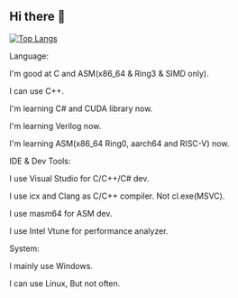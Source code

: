 ## Hi there 👋

[![Top Langs](https://github-readme-stats.vercel.app/api/top-langs/?username=copper187&layout=compact)](https://github.com/anuraghazra/github-readme-stats)

Language:

I'm good at C and ASM(x86_64 & Ring3 & SIMD only). 

I can use C++.

I'm learning C# and CUDA library now.

I'm learning Verilog now.

I'm learning ASM(x86_64 Ring0, aarch64 and RISC-V) now.

IDE & Dev Tools:

I use Visual Studio for C/C++/C# dev.

I use icx and Clang as C/C++ compiler. Not cl.exe(MSVC).

I use masm64 for ASM dev.

I use Intel Vtune for performance analyzer.

System:

I mainly use Windows.

I can use Linux, But not often.

<!--
**copper187/copper187** is a ✨ _special_ ✨ repository because its `README.md` (this file) appears on your GitHub profile.

Here are some ideas to get you started:

- 🔭 I’m currently working on ...
- 🌱 I’m currently learning ...
- 👯 I’m looking to collaborate on ...
- 🤔 I’m looking for help with ...
- 💬 Ask me about ...
- 📫 How to reach me: ...
- 😄 Pronouns: ...
- ⚡ Fun fact: ...
-->
